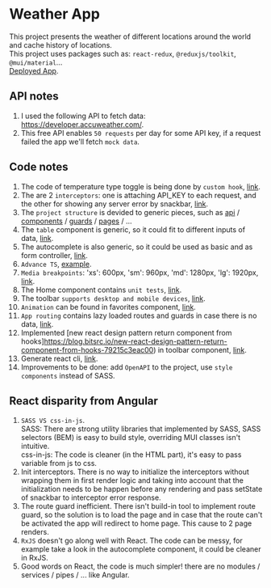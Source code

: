 # Weather App

This project presents the weather of different locations around the world and cache history of locations.<br/>
This project uses packages such as: `react-redux`, `@reduxjs/toolkit`, `@mui/material`...<br/>
[Deployed App](https://master.d3gu4qyc5vhimx.amplifyapp.com/).

## API notes
1. I used the following API to fetch data: https://developer.accuweather.com/.
2. This free API enables `50 requests` per day for some API key, if a request failed the app we'll fetch `mock data`.

## Code notes
1. The code of temperature type toggle is being done by `custom hook`, [link](https://github.com/asaf11108/asaf-regev-10-01-2022/blob/master/src/hooks/temprature-type.hook.ts).
2. The are 2 `interceptors`: one is attaching API_KEY to each request, and the other for showing any server error by snackbar, [link](https://github.com/asaf11108/asaf-regev-10-01-2022/tree/master/src/interceptors).
3. The `project structure` is devided to generic pieces, such as [api](https://github.com/asaf11108/asaf-regev-10-01-2022/tree/master/src/api) / [components](https://github.com/asaf11108/asaf-regev-10-01-2022/tree/master/src/components) / [guards](https://github.com/asaf11108/asaf-regev-10-01-2022/tree/master/src/guards) / [pages](https://github.com/asaf11108/asaf-regev-10-01-2022/tree/master/src/pages) / ...
4. The `table` component is generic, so it could fit to different inputs of data, [link](https://github.com/asaf11108/asaf-regev-10-01-2022/tree/master/src/components/table).
5. The autocomplete is also generic, so it could be used as basic and as form controller, [link]().
5. `Advance TS`, [example](https://github.com/asaf11108/asaf-regev-10-01-2022/blob/master/src/store/favorite-locations/favorite-locations.model.ts).
6. `Media breakpoints`: 'xs': 600px, 'sm': 960px, 'md': 1280px, 'lg': 1920px, [link](https://github.com/asaf11108/asaf-regev-10-01-2022/blob/master/src/styles/vendors/_vendors.scss).
7. The Home component contains `unit tests`, [link](https://github.com/asaf11108/asaf-regev-10-01-2022/blob/master/src/pages/home/home.test.tsx).
8. The toolbar `supports desktop and mobile devices`, [link](https://github.com/asaf11108/asaf-regev-10-01-2022/tree/master/src/components/toolbar).
9. `Animation` can be found in favorites component, [link](https://github.com/asaf11108/asaf-regev-10-01-2022/blob/master/src/pages/favorites/favorites.tsx).
10. `App routing` contains lazy loaded routes and guards in case there is no data, [link](https://github.com/asaf11108/asaf-regev-10-01-2022/blob/master/src/app-routing.tsx).
11. Implemented [new react design pattern return component from hooks]https://blog.bitsrc.io/new-react-design-pattern-return-component-from-hooks-79215c3eac00) in toolbar component, [link](https://github.com/asaf11108/asaf-regev-10-01-2022/blob/master/src/hooks/menu).
12. Generate react cli, [link](https://github.com/asaf11108/asaf-regev-10-01-2022/blob/master/generate-react-cli.json).
12. Improvements to be done: add `OpenAPI` to the project, use `style components` instead of SASS.

## React disparity from Angular
1. `SASS VS css-in-js`.<br />
    SASS: There are strong utility libraries that implemented by SASS, SASS selectors (BEM) is easy to build style, overriding MUI classes isn't intuitive.<br />
    css-in-js: The code is cleaner (in the HTML part), it's easy to pass variable from js to css.
2. Init interceptors. There is no way to initialize the interceptors without wrapping them in first render logic and taking into account that the initialization needs to be happen before any rendering and pass setState of snackbar to interceptor error response.
3. The route guard inefficient. There isn't build-in tool to implement route guard, so the solution is to load the page and in case that the route can't be activated the app will redirect to home page. This cause to 2 page renders.
4. `RxJS` doesn't go along well with React. The code can be messy, for example take a look in the autocomplete component, it could be cleaner in RxJS.
5. Good words on React, the code is much simpler! there are no modules / services / pipes / ... like Angular.